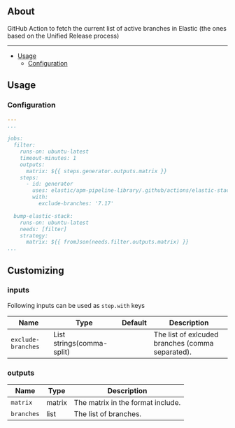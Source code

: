 
## About

GitHub Action to fetch the current list of active branches in Elastic (the ones based
on the Unified Release process)

___

* [Usage](#usage)
  * [Configuration](#configuration)

## Usage

### Configuration

```yaml
---
...

jobs:
  filter:
    runs-on: ubuntu-latest
    timeout-minutes: 1
    outputs:
      matrix: ${{ steps.generator.outputs.matrix }}
    steps:
      - id: generator
        uses: elastic/apm-pipeline-library/.github/actions/elastic-stack-snapshot-branches@current
        with:
          exclude-branches: '7.17'

  bump-elastic-stack:
    runs-on: ubuntu-latest
    needs: [filter]
    strategy:
      matrix: ${{ fromJson(needs.filter.outputs.matrix) }}
...

```

## Customizing

### inputs

Following inputs can be used as `step.with` keys

| Name              | Type    | Default                                | Description                        |
|-------------------|---------|----------------------------------------|------------------------------------|
| `exclude-branches`| List strings(comma-split) | | The list of exlcuded branches (comma separated).  |

### outputs

| Name              | Type    | Description                               |
|-------------------|---------| ------------------------------------------|
| `matrix`          | matrix  | The matrix in the format include.         |
| `branches`        | list    | The list of branches.                     |
